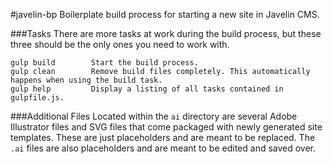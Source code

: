#javelin-bp
Boilerplate build process for starting a new site in Javelin CMS.

###Tasks
There are more tasks at work during the build process, but these three should be the only ones you need to work with.

```
gulp build        Start the build process.
gulp clean        Remove build files completely. This automatically happens when using the build task.
gulp help         Display a listing of all tasks contained in gulpfile.js.
```

###Additional Files
Located within the `ai` directory are several Adobe Illustrator files and SVG files that come packaged with newly generated site templates. These are just placeholders and are meant to be replaced. The `.ai` files are also placeholders and are meant to be edited and saved over.